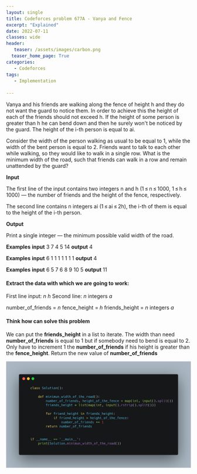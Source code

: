 ```yaml
---
layout: single
title: Codeforces problem 677A - Vanya and Fence
excerpt: "Explained"
date: 2022-07-11
classes: wide
header:
   teaser: /assets/images/carbon.png
  teaser_home_page: True
categories:
   - Codeforces
tags:
   - Implementation

---
```

Vanya and his friends are walking along the fence of height h and they do not want the guard to notice them. In order to achieve this the height of each of the friends should not exceed h. If the height of some person is greater than h he can bend down and then he surely won't be noticed by the guard. The height of the i-th person is equal to ai.

Consider the width of the person walking as usual to be equal to 1, while the width of the bent person is equal to 2. Friends want to talk to each other while walking, so they would like to walk in a single row. What is the minimum width of the road, such that friends can walk in a row and remain unattended by the guard?

**Input**

The first line of the input contains two integers n and h (1 ≤ n ≤ 1000, 1 ≤ h ≤ 1000) — the number of friends and the height of the fence, respectively.

The second line contains n integers ai (1 ≤ ai ≤ 2h), the i-th of them is equal to the height of the i-th person.

**Output**

Print a single integer — the minimum possible valid width of the road.


**Examples**
**input**
3 7
4 5 14
**output**
4

**Examples**
**input**
6 1
1 1 1 1 1 1
**output**
4

**Examples**
**input**
6 5
7 6 8 9 10 5
**output**
11

#### Extract the data with which we are going to work:

First line input:
*n* *h*
Second line:
*n* integers *a*

number_of_friends = *n*
fence_height = *h*
friends_height = *n* integers *a*

#### Think how can solve this problem

We can put the **friends_height** in a list to iterate.
The width than need **number_of_friends** is equal to 1 but if somebody need to bend is equal to 2.
Only have to increment 1 the **number_of_friends** if his height is greater than the **fence_height**.
Return the new value of **number_of_friends**

![](/assets/images/carbon.png)

